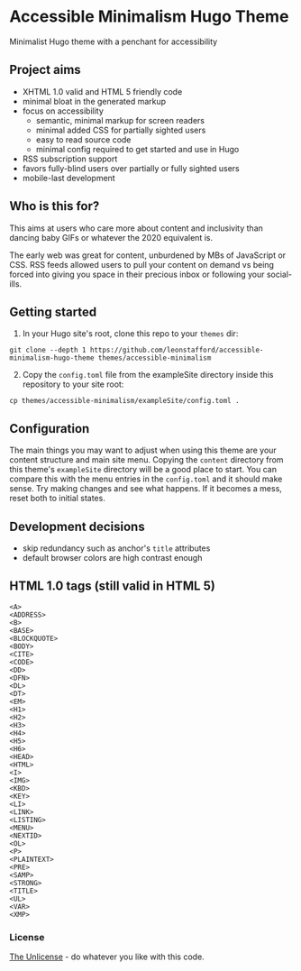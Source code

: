 # Accessible Minimalism Hugo Theme

Minimalist Hugo theme with a penchant for accessibility 

## Project aims

 - XHTML 1.0 valid and HTML 5 friendly code
 - minimal bloat in the generated markup
 - focus on accessibility
   - semantic, minimal markup for screen readers
   - minimal added CSS for partially sighted users
   - easy to read source code
   - minimal config required to get started and use in Hugo
 - RSS subscription support
 - favors fully-blind users over partially or fully sighted users
 - mobile-last development 

## Who is this for?

This aims at users who care more about content and inclusivity than dancing baby
 GIFs or whatever the 2020 equivalent is.

The early web was great for content, unburdened by MBs of JavaScript or CSS.
 RSS feeds allowed users to pull your content on demand vs being forced into
 giving you space in their precious inbox or following your social-ills.

## Getting started

1. In your Hugo site's root, clone this repo to your `themes` dir:

`git clone --depth 1 https://github.com/leonstafford/accessible-minimalism-hugo-theme themes/accessible-minimalism`

2. Copy the `config.toml` file from the exampleSite directory inside this repository to your site root:

`cp themes/accessible-minimalism/exampleSite/config.toml .`

## Configuration

The main things you may want to adjust when using this theme are your content
 structure and main site menu. Copying the `content` directory from this theme's
 `exampleSite` directory will be a good place to start. You can compare this
 with the menu entries in the `config.toml` and it should make sense. Try making
 changes and see what happens. If it becomes a mess, reset both to initial 
 states.

## Development decisions

 - skip redundancy such as anchor's `title` attributes
 - default browser colors are high contrast enough

## HTML 1.0 tags (still valid in HTML 5)

```
<A>
<ADDRESS>
<B>
<BASE>
<BLOCKQUOTE>
<BODY>
<CITE>
<CODE>
<DD>
<DFN>
<DL>
<DT>
<EM>
<H1>
<H2>
<H3>
<H4>
<H5>
<H6>
<HEAD>
<HTML>
<I>
<IMG>
<KBD>
<KEY>
<LI>
<LINK>
<LISTING>
<MENU>
<NEXTID>
<OL>
<P>
<PLAINTEXT>
<PRE>
<SAMP>
<STRONG>
<TITLE>
<UL>
<VAR>
<XMP>
```

### License

[The Unlicense](https://unlicense.org) - do whatever you like with this code.
